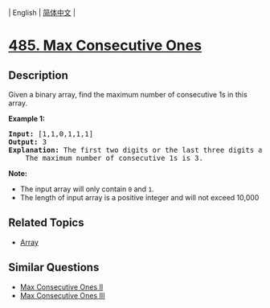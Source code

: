 
| English | [简体中文](README.md) |

# [485. Max Consecutive Ones](https://leetcode-cn.com/problems/max-consecutive-ones/)

## Description

<p>Given a binary array, find the maximum number of consecutive 1s in this array.</p>

<p><b>Example 1:</b><br />
<pre>
<b>Input:</b> [1,1,0,1,1,1]
<b>Output:</b> 3
<b>Explanation:</b> The first two digits or the last three digits are consecutive 1s.
    The maximum number of consecutive 1s is 3.
</pre>
</p>

<p><b>Note:</b>
<ul>
<li>The input array will only contain <code>0</code> and <code>1</code>.</li>
<li>The length of input array is a positive integer and will not exceed 10,000</li>
</ul>
</p>

## Related Topics

- [Array](https://leetcode-cn.com/tag/array)

## Similar Questions

- [Max Consecutive Ones II](../max-consecutive-ones-ii/README_EN.md)
- [Max Consecutive Ones III](../max-consecutive-ones-iii/README_EN.md)
